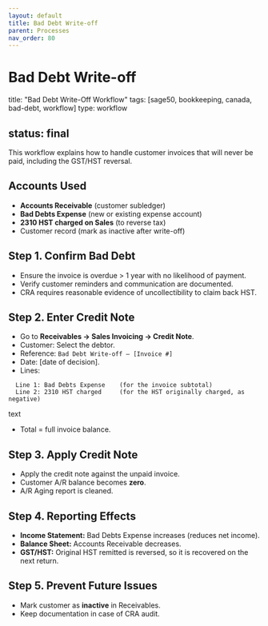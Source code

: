 ```yaml
---
layout: default
title: Bad Debt Write-off
parent: Processes
nav_order: 80
---
```

# Bad Debt Write-off

title: "Bad Debt Write-Off Workflow"
tags: [sage50, bookkeeping, canada, bad-debt, workflow]
type: workflow

## status: final

This workflow explains how to handle customer invoices that will never be paid, including the GST/HST reversal.

## Accounts Used


- **Accounts Receivable** (customer subledger)
- **Bad Debts Expense** (new or existing expense account)
- **2310 HST charged on Sales** (to reverse tax)
- Customer record (mark as inactive after write-off)

## Step 1. Confirm Bad Debt


- Ensure the invoice is overdue > 1 year with no likelihood of payment.
- Verify customer reminders and communication are documented.
- CRA requires reasonable evidence of uncollectibility to claim back HST.

## Step 2. Enter Credit Note


- Go to **Receivables → Sales Invoicing → Credit Note**.
- Customer: Select the debtor.
- Reference: `Bad Debt Write-off – [Invoice #]`
- Date: [date of decision].
- Lines:
```text
  Line 1: Bad Debts Expense    (for the invoice subtotal)
  Line 2: 2310 HST charged     (for the HST originally charged, as negative)
```
text

- Total = full invoice balance.

## Step 3. Apply Credit Note


- Apply the credit note against the unpaid invoice.
- Customer A/R balance becomes **zero**.
- A/R Aging report is cleaned.

## Step 4. Reporting Effects


- **Income Statement:** Bad Debts Expense increases (reduces net income).
- **Balance Sheet:** Accounts Receivable decreases.
- **GST/HST:** Original HST remitted is reversed, so it is recovered on the next return.

## Step 5. Prevent Future Issues


- Mark customer as **inactive** in Receivables.
- Keep documentation in case of CRA audit.
